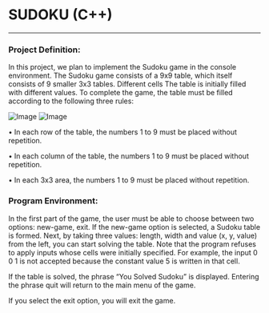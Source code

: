 

# SUDOKU (C++)


---
### Project Definition:
In this project, we plan to implement the Sudoku game in the console environment.
The Sudoku game consists of a 9x9 table, which itself consists of 9 smaller 3x3 tables. Different cells The table is initially filled with different values. To complete the game, the table must be filled according to the following three rules:

![Image](https://github.com/user-attachments/assets/c944c7c3-aa7f-4b59-a09c-92a333f9f08a)
![Image](https://github.com/user-attachments/assets/0e8d7048-752d-4746-a493-3f51c45fe636)

• In each row of the table, the numbers 1 to 9 must be placed without repetition.

• In each column of the table, the numbers 1 to 9 must be placed without repetition.

• In each 3x3 area, the numbers 1 to 9 must be placed without repetition.

### Program Environment:

In the first part of the game, the user must be able to choose between two options: new-game, exit.
If the new-game option is selected, a Sudoku table is formed. Next, by taking three values: length, width and value (x, y, value) from the left, you can start solving the table.
Note that the program refuses to apply inputs whose cells were initially specified. For example, the input 0 0 1 is not accepted because the constant value 5 is written in that cell.

If the table is solved, the phrase “You Solved Sudoku” is displayed. Entering the phrase quit will return to the main menu of the game.

If you select the exit option, you will exit the game.

